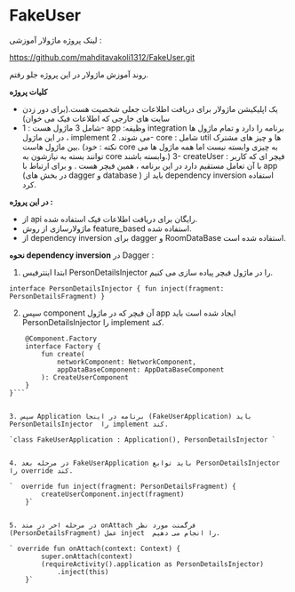 # FakeUser
لینک پروژه ماژولار آموزشی : 

https://github.com/mahditavakoli1312/FakeUser.git


روند آموزش ماژولار در این پروژه جلو رفتم.

**کلیات پروژه**
- یک اپلیکیشن ماژولار برای دریافت اطلاعات جعلی شخصیت هست.(برای دور زدن سایت های خارجی که اطلاعات فیک می خوان)
- شامل 3 ماژول هست : 1- app :وظیفه integration برنامه را دارد و تمام ماژول ها در این ماژول ، implement می شوند. 2- core : شامل util ها و چیز های مشترک بین ماژول هاست. (نکته : خود core به چیزی وابسته نیست اما همه ماژول ها می توانند بسته به نیازشون به core وابسته باشند.) 3- createUser : فیچر ای که کاربر با آن تعامل مستقیم دارد در این برنامه ، همین فیچر هست . و برای ارتباط با app (در بخش های dagger  و database ) باید از dependency inversion استفاده کرد.

**در این پروژه :**
- از api رایگان برای دریافت اطلاعات فیک استفاده شده.
- ماژولارسازی از روش feature_based استفاده شده.
- از dependency inversion  برای dagger و RoomDataBase استفاده شده است.

**نحوه dependency inversion**
 در Dagger :
1. ابتدا اینترفیس PersonDetailsInjector را در ماژول فیچر پیاده سازی می کنیم.

`interface PersonDetailsInjector {
    fun inject(fragment: PersonDetailsFragment)
}`


2. سپس component آن فیچر که در ماژول app  ایجاد شده است باید PersonDetailsInjector  را implement کند.

```interface CreateUserComponent : PersonDetailsInjector {
    @Component.Factory
    interface Factory {
        fun create(
            networkComponent: NetworkComponent,
            appDataBaseComponent: AppDataBaseComponent
        ): CreateUserComponent
    }
}```


3. سپس Application برنامه در اینجا (FakeUserApplication) باید PersonDetailsInjector  را implement کند.

`class FakeUserApplication : Application(), PersonDetailsInjector `


4. در مرحله بعد FakeUserApplication باید توابع PersonDetailsInjector  را override کند. 

`  override fun inject(fragment: PersonDetailsFragment) {
        createUserComponent.inject(fragment)
    }`


5. در مرحله اخر در متد onAttach فرگمنت مورد نظر (PersonDetailsFragment) عمل inject  را انجام می دهیم.

` override fun onAttach(context: Context) {
        super.onAttach(context)
        (requireActivity().application as PersonDetailsInjector)
            .inject(this)
    }`
